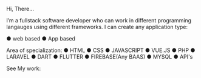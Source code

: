 Hi, There...

I’m a fullstack software developer who can work in different programming langauges using different frameworks. 
I can create any application type:

● web based
● App based

Area of specialization:
● HTML
● CSS
● JAVASCRIPT
● VUE.JS
● PHP
● LARAVEL
● DART
● FLUTTER
● FIREBASE(Any BAAS)
● MYSQL
● API's

See My work:    




